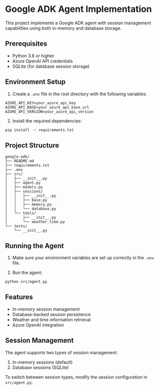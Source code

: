 # Google ADK Agent Implementation

This project implements a Google ADK agent with session management capabilities using both in-memory and database storage.

## Prerequisites

- Python 3.8 or higher
- Azure OpenAI API credentials
- SQLite (for database session storage)

## Environment Setup

1. Create a `.env` file in the root directory with the following variables:
```
AZURE_API_KEY=your_azure_api_key
AZURE_API_BASE=your_azure_api_base_url
AZURE_API_VERSION=your_azure_api_version
```

2. Install the required dependencies:
```bash
pip install -r requirements.txt
```

## Project Structure

```
google-adk/
├── README.md
├── requirements.txt
├── .env
├── src/
│   ├── __init__.py
│   ├── agent.py
│   ├── models.py
│   ├── sessions/
│   │   ├── __init__.py
│   │   ├── base.py
│   │   ├── memory.py
│   │   └── database.py
│   └── tools/
│       ├── __init__.py
│       └── weather_time.py
└── tests/
    └── __init__.py
```

## Running the Agent

1. Make sure your environment variables are set up correctly in the `.env` file.

2. Run the agent:
```bash
python src/agent.py
```

## Features

- In-memory session management
- Database-backed session persistence
- Weather and time information retrieval
- Azure OpenAI integration

## Session Management

The agent supports two types of session management:
1. In-memory sessions (default)
2. Database sessions (SQLite)

To switch between session types, modify the session configuration in `src/agent.py`. 